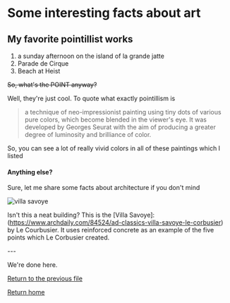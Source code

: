 # Some interesting facts about art

## My favorite pointillist works

1. a sunday afternoon on the island of la grande jatte
2. Parade de Cirque
3. Beach at Heist

~~So, what's the POINT anyway?~~

Well, they're just cool. To quote what exactly pointillism is

> a technique of neo-impressionist painting using tiny dots of various pure colors, which become blended in the viewer's eye. It was developed by Georges Seurat with the aim of producing a greater degree of luminosity and brilliance of color.

So, you can see a lot of really vivid colors in all of these paintings which I listed

#### Anything else?

Sure, let me share some facts about architecture if you don't mind

![villa savoye](https://images.adsttc.com/media/images/5037/e694/28ba/0d59/9b00/035d/large_jpg/stringio.jpg?1414231174)

Isn't this a neat building? This is the [Villa Savoye]: (https://www.archdaily.com/84524/ad-classics-villa-savoye-le-corbusier)
by Le Courbusier. It uses reinforced concrete as an example of the five points which Le Corbusier created.



\---

We're done here.



[Return to the previous file](notablethings.md)

[Return home](README.md)
